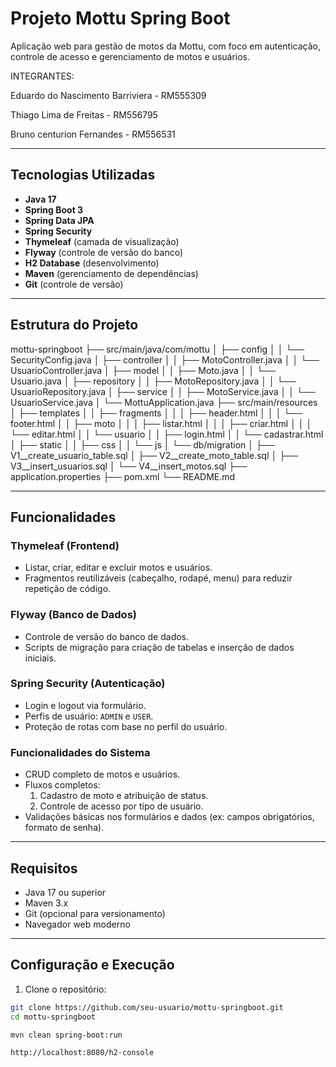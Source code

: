 # Projeto Mottu Spring Boot

Aplicação web para gestão de motos da Mottu, com foco em autenticação, controle de acesso e gerenciamento de motos e usuários.

INTEGRANTES:

Eduardo do Nascimento Barriviera - RM555309

Thiago Lima de Freitas - RM556795

Bruno centurion Fernandes - RM556531

---

## Tecnologias Utilizadas

- **Java 17**
- **Spring Boot 3**
- **Spring Data JPA**
- **Spring Security**
- **Thymeleaf** (camada de visualização)
- **Flyway** (controle de versão do banco)
- **H2 Database** (desenvolvimento)
- **Maven** (gerenciamento de dependências)
- **Git** (controle de versão)

---

## Estrutura do Projeto

mottu-springboot
├── src/main/java/com/mottu
│ ├── config
│ │ └── SecurityConfig.java
│ ├── controller
│ │ ├── MotoController.java
│ │ └── UsuarioController.java
│ ├── model
│ │ ├── Moto.java
│ │ └── Usuario.java
│ ├── repository
│ │ ├── MotoRepository.java
│ │ └── UsuarioRepository.java
│ ├── service
│ │ ├── MotoService.java
│ │ └── UsuarioService.java
│ └── MottuApplication.java
├── src/main/resources
│ ├── templates
│ │ ├── fragments
│ │ │ ├── header.html
│ │ │ └── footer.html
│ │ ├── moto
│ │ │ ├── listar.html
│ │ │ ├── criar.html
│ │ │ └── editar.html
│ │ └── usuario
│ │ ├── login.html
│ │ └── cadastrar.html
│ ├── static
│ │ ├── css
│ │ └── js
│ └── db/migration
│ ├── V1__create_usuario_table.sql
│ ├── V2__create_moto_table.sql
│ ├── V3__insert_usuarios.sql
│ └── V4__insert_motos.sql
├── application.properties
├── pom.xml
└── README.md


---

## Funcionalidades

### Thymeleaf (Frontend)
- Listar, criar, editar e excluir motos e usuários.
- Fragmentos reutilizáveis (cabeçalho, rodapé, menu) para reduzir repetição de código.

### Flyway (Banco de Dados)
- Controle de versão do banco de dados.
- Scripts de migração para criação de tabelas e inserção de dados iniciais.

### Spring Security (Autenticação)
- Login e logout via formulário.
- Perfis de usuário: `ADMIN` e `USER`.
- Proteção de rotas com base no perfil do usuário.

### Funcionalidades do Sistema
- CRUD completo de motos e usuários.
- Fluxos completos: 
  1. Cadastro de moto e atribuição de status.
  2. Controle de acesso por tipo de usuário.
- Validações básicas nos formulários e dados (ex: campos obrigatórios, formato de senha).

---

## Requisitos

- Java 17 ou superior
- Maven 3.x
- Git (opcional para versionamento)
- Navegador web moderno

---

## Configuração e Execução

1. Clone o repositório:

```bash
git clone https://github.com/seu-usuario/mottu-springboot.git
cd mottu-springboot

mvn clean spring-boot:run

http://localhost:8080/h2-console
